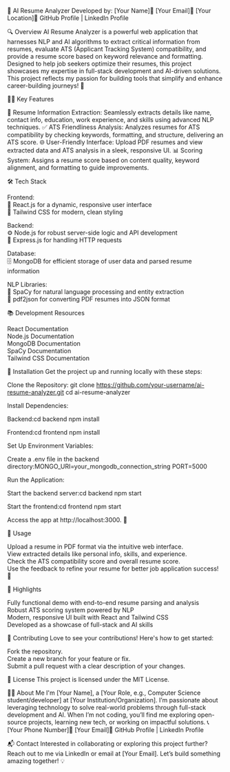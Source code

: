 🌟 AI Resume Analyzer
Developed by: [Your Name]📧 [Your Email]📍 [Your Location]🔗 GitHub Profile | LinkedIn Profile

🔍 Overview
AI Resume Analyzer is a powerful web application that harnesses NLP and AI algorithms to extract critical information from resumes, evaluate ATS (Applicant Tracking System) compatibility, and provide a resume score based on keyword relevance and formatting. Designed to help job seekers optimize their resumes, this project showcases my expertise in full-stack development and AI-driven solutions.
This project reflects my passion for building tools that simplify and enhance career-building journeys! 🚀

👩‍💼 Key Features

📄 Resume Information Extraction: Seamlessly extracts details like name, contact info, education, work experience, and skills using advanced NLP techniques.
✅ ATS Friendliness Analysis: Analyzes resumes for ATS compatibility by checking keywords, formatting, and structure, delivering an ATS score.
🌐 User-Friendly Interface: Upload PDF resumes and view extracted data and ATS analysis in a sleek, responsive UI.
📊 Scoring System: Assigns a resume score based on content quality, keyword alignment, and formatting to guide improvements.


🛠 Tech Stack

Frontend:  
🌈 React.js for a dynamic, responsive user interface  
🎨 Tailwind CSS for modern, clean styling


Backend:  
⚙️ Node.js for robust server-side logic and API development  
🚀 Express.js for handling HTTP requests


Database:  
🗄 MongoDB for efficient storage of user data and parsed resume information


NLP Libraries:  
🧠 SpaCy for natural language processing and entity extraction  
📑 pdf2json for converting PDF resumes into JSON format




📚 Development Resources

React Documentation  
Node.js Documentation  
MongoDB Documentation  
SpaCy Documentation  
Tailwind CSS Documentation


🚀 Installation
Get the project up and running locally with these steps:

Clone the Repository:
git clone https://github.com/your-username/ai-resume-analyzer.git
cd ai-resume-analyzer


Install Dependencies:

Backend:cd backend
npm install


Frontend:cd frontend
npm install




Set Up Environment Variables:

Create a .env file in the backend directory:MONGO_URI=your_mongodb_connection_string
PORT=5000




Run the Application:

Start the backend server:cd backend
npm start


Start the frontend:cd frontend
npm start


Access the app at http://localhost:3000. 🎉




📖 Usage

Upload a resume in PDF format via the intuitive web interface.  
View extracted details like personal info, skills, and experience.  
Check the ATS compatibility score and overall resume score.  
Use the feedback to refine your resume for better job application success! 💼


🌟 Highlights

Fully functional demo with end-to-end resume parsing and analysis  
Robust ATS scoring system powered by NLP  
Modern, responsive UI built with React and Tailwind CSS  
Developed as a showcase of full-stack and AI skills


🤝 Contributing
Love to see your contributions! Here's how to get started:

Fork the repository.  
Create a new branch for your feature or fix.  
Submit a pull request with a clear description of your changes.


📜 License
This project is licensed under the MIT License.  

👩‍💻 About Me
I'm [Your Name], a [Your Role, e.g., Computer Science student/developer] at [Your Institution/Organization]. I’m passionate about leveraging technology to solve real-world problems through full-stack development and AI. When I’m not coding, you’ll find me exploring open-source projects, learning new tech, or working on impactful solutions.
📞 [Your Phone Number]📧 [Your Email]🔗 GitHub Profile | LinkedIn Profile  

📬 Contact
Interested in collaborating or exploring this project further? Reach out to me via LinkedIn or email at [Your Email]. Let’s build something amazing together! 💡
